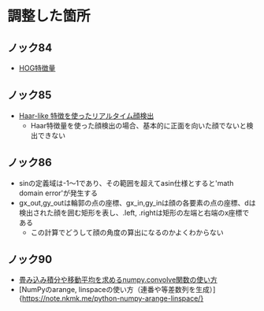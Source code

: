# 調整した箇所

## ノック84
- [HOG特徴量](https://ikatakos.com/pot/programming/python/packages/scikit-image/hog)

## ノック85
- [Haar-like 特徴を使ったリアルタイム顔検出 ](http://www.akita-pu.ac.jp/neuro/seika/haarlike.pdf)
    - Haar特徴量を使った顔検出の場合、基本的に正面を向いた顔でないと検出できない
    
## ノック86
- sinの定義域は-1～1であり、その範囲を超えてasin仕様とすると'math domain error'が発生する
- gx_out,gy_outは輪郭の点の座標、gx_in,gy_inは顔の各要素の点の座標、dは検出された顔を囲む矩形を表し、.left, .rightは矩形の左端と右端のx座標である
    - この計算でどうして顔の角度の算出になるのかよくわからない

## ノック90
- [畳み込み積分や移動平均を求めるnumpy.convolve関数の使い方](https://deepage.net/features/numpy-convolve.html)
- [NumPyのarange, linspaceの使い方（連番や等差数列を生成）]{https://note.nkmk.me/python-numpy-arange-linspace/}